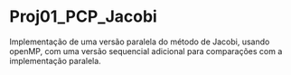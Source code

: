 # Proj01_PCP_Jacobi
Implementação de uma versão paralela do método de Jacobi, usando openMP, com uma versão sequencial adicional para comparações com a implementação paralela.
